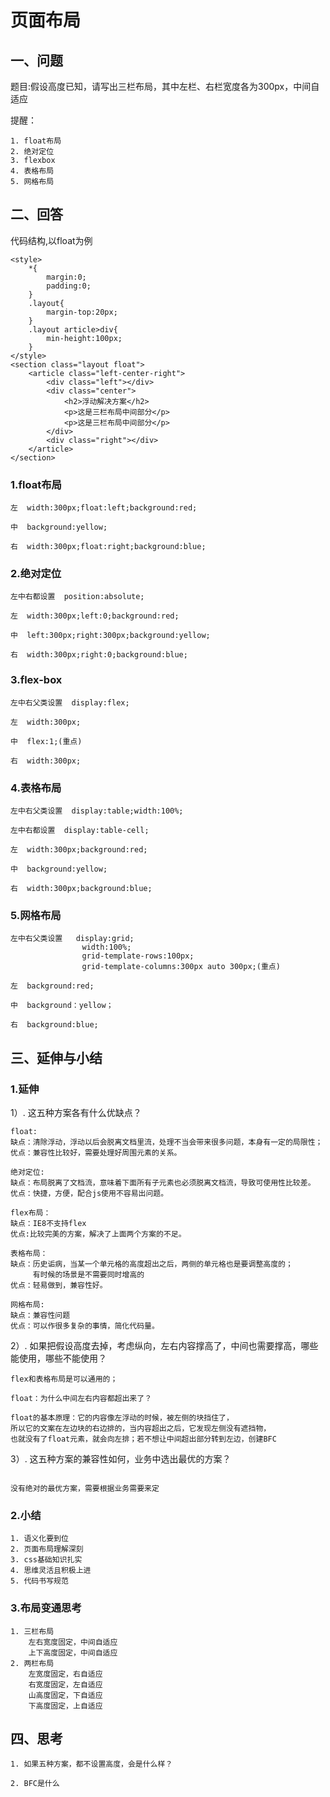 # 页面布局

## 一、问题

 题目:假设高度已知，请写出三栏布局，其中左栏、右栏宽度各为300px，中间自适应


提醒：

    1. float布局
    2. 绝对定位
    3. flexbox
    4. 表格布局
    5. 网格布局

## 二、回答

代码结构,以float为例
```
<style>
	*{
		margin:0;
		padding:0;
	}
	.layout{
		margin-top:20px;
	}
	.layout article>div{
		min-height:100px;
	}
</style>
<section class="layout float">
	<article class="left-center-right">
		<div class="left"></div>
		<div class="center">
			<h2>浮动解决方案</h2>
			<p>这是三栏布局中间部分</p>
			<p>这是三栏布局中间部分</p>
		</div>
		<div class="right"></div>
	</article>
</section>

```

### 1.float布局

```
左  width:300px;float:left;background:red;

中  background:yellow;

右  width:300px;float:right;background:blue;

```

### 2.绝对定位

```
左中右都设置  position:absolute;

左  width:300px;left:0;background:red;

中  left:300px;right:300px;background:yellow;

右  width:300px;right:0;background:blue;
```

### 3.flex-box

```
左中右父类设置  display:flex;

左  width:300px;

中  flex:1;(重点)

右  width:300px;

```

### 4.表格布局

```
左中右父类设置  display:table;width:100%;

左中右都设置  display:table-cell;

左  width:300px;background:red;

中  background:yellow;

右  width:300px;background:blue;

```

### 5.网格布局

```
左中右父类设置   display:grid;
				width:100%;
				grid-template-rows:100px;
				grid-template-columns:300px auto 300px;(重点)

左  background:red;

中  background：yellow；

右  background:blue;

```

## 三、延伸与小结

### 1.延伸

 1）. 这五种方案各有什么优缺点？

 ```
 float:
 缺点：清除浮动，浮动以后会脱离文档里流，处理不当会带来很多问题，本身有一定的局限性；
 优点：兼容性比较好，需要处理好周围元素的关系。

 绝对定位:
 缺点：布局脱离了文档流，意味着下面所有子元素也必须脱离文档流，导致可使用性比较差。
 优点：快捷，方便，配合js使用不容易出问题。

 flex布局：
 缺点：IE8不支持flex
 优点:比较完美的方案，解决了上面两个方案的不足。

 表格布局：
 缺点：历史诟病，当某一个单元格的高度超出之后，两侧的单元格也是要调整高度的；
 	  有时候的场景是不需要同时增高的
 优点：轻易做到，兼容性好。

 网格布局:
 缺点：兼容性问题
 优点：可以作很多复杂的事情，简化代码量。
 ```

 2）. 如果把假设高度去掉，考虑纵向，左右内容撑高了，中间也需要撑高，哪些能使用，哪些不能使用？

 ```
 flex和表格布局是可以通用的；

 float：为什么中间左右内容都超出来了？

 float的基本原理：它的内容像左浮动的时候，被左侧的块挡住了，
 所以它的文案在左边块的右边排的，当内容超出之后，它发现左侧没有遮挡物，
 也就没有了float元素，就会向左排；若不想让中间超出部分转到左边，创建BFC
 ```

  3）. 这五种方案的兼容性如何，业务中选出最优的方案？

```

没有绝对的最优方案，需要根据业务需要来定
```

### 2.小结​

    1. 语义化要到位
    2. 页面布局理解深刻
    3. css基础知识扎实
    4. 思维灵活且积极上进
    5. 代码书写规范

### 3.布局变通思考
	1. 三栏布局
	    左右宽度固定，中间自适应
	    上下高度固定，中间自适应
	2. 两栏布局
	    左宽度固定，右自适应
	    右宽度固定，左自适应
	    山高度固定，下自适应
	    下高度固定，上自适应

## 四、思考

	1. 如果五种方案，都不设置高度，会是什么样？
	
	2. BFC是什么